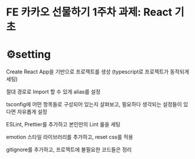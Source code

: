 # FE 카카오 선물하기 1주차 과제: React 기초

<h1>⚙️setting</h1>
<p>Create React App을 기반으로 프로젝트를 생성 (typescript로 프로젝트가 동작되게 세팅)</p>
<p>절대 경로로 Import 할 수 있게 alias를 설정</p>
<p>tsconfig에 어떤 항목들로 구성되어 있는지 살펴보고, 필요하다 생각되는 설정들이 있다면 자유롭게 설정</p>
<p>ESLint, Prettier를 추가하고 본인만의 Lint 룰을 세팅</p>
<p>emotion 스타일 라이브러리를 추가하고, reset css를 적용</p>
<p>gitignore를 추가하고, 프로젝트에 불필요한 코드들은 정리</p>
